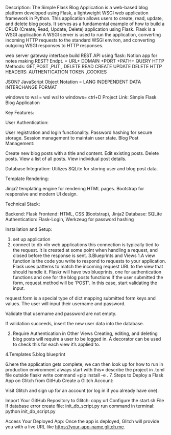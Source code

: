 Description:
The Simple Flask Blog Application is a web-based blog platform developed using Flask, a lightweight WSGI web application framework in Python. This application allows users to create, read, update, and delete blog posts. It serves as a fundamental example of how to build a CRUD (Create, Read, Update, Delete) application using Flask.
Flask is a WSGI application
 A WSGI server is used to run the application, converting incoming HTTP requests to the standard WSGI environ, and converting outgoing WSGI responses to HTTP responses.

web server gateway interface
build REST API using flask:
Notion app for notes making
REST?
Endpt. = URL+ DOMAIN +PORT +PATH+ QUERY
HTTP Methods: GET,POST ,PUT , DELETE
              READ CREATE UPDATE DELETE
HTTP HEADERS: AUTHENTICATION TOKEN ,COOKIES

JSON?
JavaScript Object Notation = LANG INDEPENDENT DATA INTERCHANGE FORMAT

windows to wsl = wsl
wsl to windows= ctrl+D
Project Link: Simple Flask Blog Application


Key Features:

User Authentication:

User registration and login functionality.
Password hashing for secure storage.
Session management to maintain user state.
Blog Post Management:

Create new blog posts with a title and content.
Edit existing posts.
Delete posts.
View a list of all posts.
View individual post details.

Database Integration:
Utilizes SQLite for storing user and blog post data.

Template Rendering:

Jinja2 templating engine for rendering HTML pages.
Bootstrap for responsive and modern UI design.

Technical Stack:

Backend: Flask
Frontend: HTML, CSS (Bootstrap), Jinja2
Database: SQLite
Authentication: Flask-Login, Werkzeug for password hashing

Installation and Setup:

1. set up application 
2. connect to db   =In web applications this connection is typically tied to the request. It is created at some point when handling a request, and closed before the response is sent.
3.Blueprints and Views
1.A view function is the code you write to respond to requests to your application. Flask uses patterns to match the incoming request URL to the view that should handle it.
Flaskr will have two blueprints, one for authentication functions and one for the blog posts functions
If the user submitted the form, request.method will be 'POST'. In this case, start validating the input.

request.form is a special type of dict mapping submitted form keys and values. The user will input their username and password.

Validate that username and password are not empty.

If validation succeeds, insert the new user data into the database.

2. Require Authentication in Other Views
Creating, editing, and deleting blog posts will require a user to be logged in. A decorator can be used to check this for each view it’s applied to.


4.Templates
5.blog blueprint

6.here the application gets complete, we can then look up for how to run in production environment
always start with this=
describe the project in .toml file outside flaskr
write command =pip install -e .
7. Steps to Deploy a Flask App on Glitch from GitHub
Create a Glitch Account:

Visit Glitch and sign up for an account (or log in if you already have one).

Import Your GitHub Repository to Glitch: copy url 
Configure the start.sh File
If database error create file: init_db_script.py 
run command in terminal: python init_db_script.py

Access Your Deployed App: Once the app is deployed, Glitch will provide you with a live URL like https://your-app-name.glitch.me.




